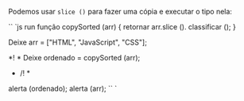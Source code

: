 Podemos usar `slice ()` para fazer uma cópia e executar o tipo nela:

`` `js run
função copySorted (arr) {
retornar arr.slice (). classificar ();
}

Deixe arr = ["HTML", "JavaScript", "CSS"];

*! *
Deixe ordenado = copySorted (arr);
* /! *

alerta (ordenado);
alerta (arr);
`` `


